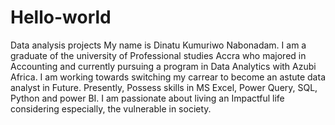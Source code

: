 # Hello-world
Data analysis projects
My name is Dinatu Kumuriwo Nabonadam.
I am a graduate of the university of Professional studies Accra who majored in Accounting and currently pursuing a program in Data Analytics with Azubi Africa.
I am working towards switching my carrear to become an astute data analyst in Future. Presently, Possess skills in MS Excel, Power Query, SQL, Python and power BI.
I am passionate about living an Impactful life considering especially, the vulnerable in society.
